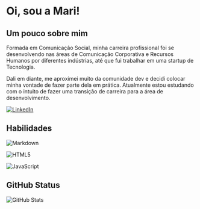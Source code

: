 # Oi, sou a Mari!

## Um pouco sobre mim

Formada em Comunicaçâo Social, minha carreira profissional foi se desenvolvendo nas áreas de Comunicação Corporativa e Recursos Humanos por diferentes indústrias, até que fui trabalhar em uma startup de Tecnologia. 

Dali em diante, me aproximei muito da comunidade dev e decidi colocar minha vontade de fazer parte dela em prática. Atualmente estou estudando com o intuito de fazer uma transição de carreira para a área de desenvolvimento. 

[![LinkedIn](https://img.shields.io/badge/LinkedIn-E94D5F?style=for-the-badge&logo=linkedin&logoColor=0E76A8)](https://www.linkedin.com/in/mariana-victorino/)

## Habilidades

![Markdown](https://img.shields.io/badge/Markdown-000?style=for-the-badge&logo=markdown) 

![HTML5](https://img.shields.io/badge/HTML5-000?style=for-the-badge&logo=html5)

![JavaScript](https://img.shields.io/badge/JavaScript-000?style=for-the-badge&logo=javascript)


## GitHub Status

![GitHub Stats](https://github-readme-stats.vercel.app/api?username=mavictorino&theme=transparent&bg_color=254&border_color=30A3DC&show_icons=true&icon_color=30A3DC&title_color=E94D5F&text_color=FFF)